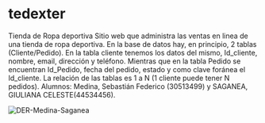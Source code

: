 # tedexter
Tienda de Ropa deportiva
Sitio web que administra las ventas en linea de una tienda de ropa deportiva. En la base de datos hay, en principio, 2 tablas (Cliente/Pedido).
En la tabla cliente tenemos los datos del mismo, Id_cliente, nombre, email, dirección y teléfono. Mientras que en la tabla Pedido se encuentran Id_Pedido, fecha del pedido, estado y como clave foránea el Id_cliente.
La relación de las tablas es 1 a N (1 cliente puede tener N pedidos).
Alumnos: 	Medina, Sebastián Federico (30513499) y 		SAGANEA, GIULIANA CELESTE(44534456).

![DER-Medina-Saganea](https://github.com/user-attachments/assets/39b7b04a-fc68-4274-89da-e9d8a0c8f7cf)





 

